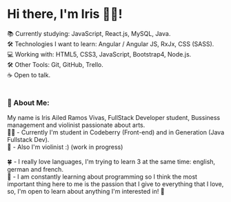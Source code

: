  <h1> Hi there, I'm Iris 🧟‍♀️! </h1>

📚 Currently studying: JavaScript, React.js, MySQL, Java. <br>
🛠 Technologies I want to learn: Angular / Angular JS, RxJx, CSS (SASS). <br>
💻 Working with: HTML5, CSS3, JavaScript, Bootstrap4, Node.js. <br>
🛠 Other Tools: Git, GitHub, Trello.<br>
☕ Open to talk.<br><br>

<h3> 💬 About Me: </h3>

My name is Iris Ailed Ramos Vivas, FullStack Developer student, Bussiness management and violinist passionate about arts. <br>
👩‍🎓 - Currently I'm student in Codeberry (Front-end) and in Generation (Java Fullstack Dev).<br>
🎻 - Also I'm violinist :) (work in progress)<br><br>
🍀 - I really love languages, I'm trying to learn 3 at the same time: english, german and french. <br>
💙 - I am constantly learning about programming so I think the most important thing here to me is the passion that I give to everything that I love, so, I'm open to learn about anything I'm interested in! 🌱

